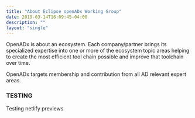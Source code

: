 ```yaml
---
title: "About Eclipse openADx Working Group"
date: 2019-03-14T16:09:45-04:00
description: ""
layout: "single"
---
```


OpenADx is about an ecosystem. Each company/partner brings its specialized expertise into one or more of the ecosystem topic areas helping to create the most efficient tool chain possible and improve that toolchain over time.

OpenADx targets membership and contribution from all AD relevant expert areas.

### TESTING

Testing netlify previews